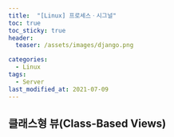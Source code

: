 ```yaml
---
title:  "[Linux] 프로세스ㆍ시그널"
toc: true
toc_sticky: true
header:
  teaser: /assets/images/django.png

categories:
  - Linux
tags:
  - Server
last_modified_at: 2021-07-09
---  
```



## 클래스형 뷰(Class-Based Views)  
